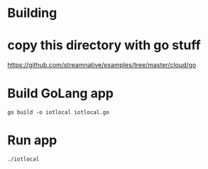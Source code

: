 # Building

# copy this directory with go stuff
https://github.com/streamnative/examples/tree/master/cloud/go

# Build GoLang app

```
go build -o iotlocal iotlocal.go
```

# Run app

```
./iotlocal
```

